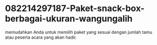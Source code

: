 # 082214297187-Paket-snack-box-berbagai-ukuran-wangungalih
memudahkan Anda untuk memilih paket yang sesuai dengan jumlah tamu atau peserta acara yang akan hadir.
